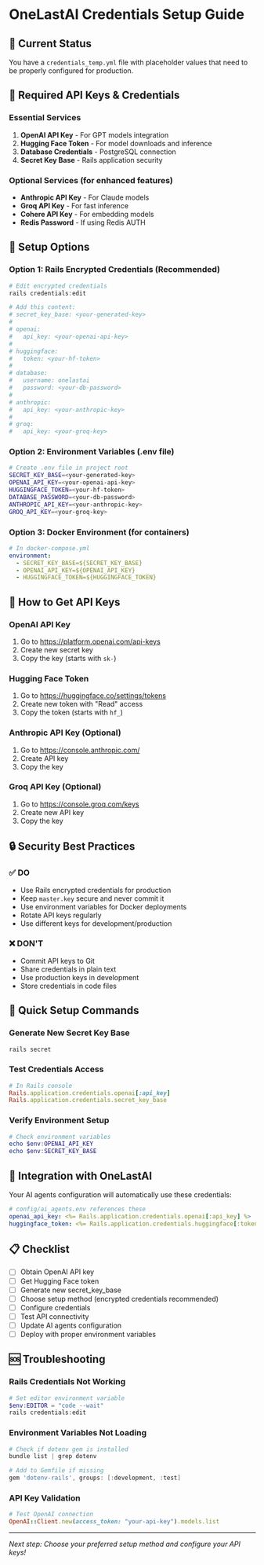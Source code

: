 # OneLastAI Credentials Setup Guide

## 🔐 Current Status
You have a `credentials_temp.yml` file with placeholder values that need to be properly configured for production.

## 🎯 Required API Keys & Credentials

### Essential Services
1. **OpenAI API Key** - For GPT models integration
2. **Hugging Face Token** - For model downloads and inference
3. **Database Credentials** - PostgreSQL connection
4. **Secret Key Base** - Rails application security

### Optional Services (for enhanced features)
- **Anthropic API Key** - For Claude models
- **Groq API Key** - For fast inference
- **Cohere API Key** - For embedding models
- **Redis Password** - If using Redis AUTH

## 🔧 Setup Options

### Option 1: Rails Encrypted Credentials (Recommended)
```powershell
# Edit encrypted credentials
rails credentials:edit

# Add this content:
# secret_key_base: <your-generated-key>
# 
# openai:
#   api_key: <your-openai-api-key>
# 
# huggingface:
#   token: <your-hf-token>
# 
# database:
#   username: onelastai
#   password: <your-db-password>
# 
# anthropic:
#   api_key: <your-anthropic-key>
# 
# groq:
#   api_key: <your-groq-key>
```

### Option 2: Environment Variables (.env file)
```bash
# Create .env file in project root
SECRET_KEY_BASE=<your-generated-key>
OPENAI_API_KEY=<your-openai-api-key>
HUGGINGFACE_TOKEN=<your-hf-token>
DATABASE_PASSWORD=<your-db-password>
ANTHROPIC_API_KEY=<your-anthropic-key>
GROQ_API_KEY=<your-groq-key>
```

### Option 3: Docker Environment (for containers)
```yaml
# In docker-compose.yml
environment:
  - SECRET_KEY_BASE=${SECRET_KEY_BASE}
  - OPENAI_API_KEY=${OPENAI_API_KEY}
  - HUGGINGFACE_TOKEN=${HUGGINGFACE_TOKEN}
```

## 🔑 How to Get API Keys

### OpenAI API Key
1. Go to https://platform.openai.com/api-keys
2. Create new secret key
3. Copy the key (starts with `sk-`)

### Hugging Face Token
1. Go to https://huggingface.co/settings/tokens
2. Create new token with "Read" access
3. Copy the token (starts with `hf_`)

### Anthropic API Key (Optional)
1. Go to https://console.anthropic.com/
2. Create API key
3. Copy the key

### Groq API Key (Optional)
1. Go to https://console.groq.com/keys
2. Create new API key
3. Copy the key

## 🔒 Security Best Practices

### ✅ DO
- Use Rails encrypted credentials for production
- Keep `master.key` secure and never commit it
- Use environment variables for Docker deployments
- Rotate API keys regularly
- Use different keys for development/production

### ❌ DON'T
- Commit API keys to Git
- Share credentials in plain text
- Use production keys in development
- Store credentials in code files

## 🚀 Quick Setup Commands

### Generate New Secret Key Base
```powershell
rails secret
```

### Test Credentials Access
```ruby
# In Rails console
Rails.application.credentials.openai[:api_key]
Rails.application.credentials.secret_key_base
```

### Verify Environment Setup
```powershell
# Check environment variables
echo $env:OPENAI_API_KEY
echo $env:SECRET_KEY_BASE
```

## 🔧 Integration with OneLastAI

Your AI agents configuration will automatically use these credentials:

```yaml
# config/ai_agents.env references these
openai_api_key: <%= Rails.application.credentials.openai[:api_key] %>
huggingface_token: <%= Rails.application.credentials.huggingface[:token] %>
```

## 📋 Checklist

- [ ] Obtain OpenAI API key
- [ ] Get Hugging Face token
- [ ] Generate new secret_key_base
- [ ] Choose setup method (encrypted credentials recommended)
- [ ] Configure credentials
- [ ] Test API connectivity
- [ ] Update AI agents configuration
- [ ] Deploy with proper environment variables

## 🆘 Troubleshooting

### Rails Credentials Not Working
```powershell
# Set editor environment variable
$env:EDITOR = "code --wait"
rails credentials:edit
```

### Environment Variables Not Loading
```powershell
# Check if dotenv gem is installed
bundle list | grep dotenv

# Add to Gemfile if missing
gem 'dotenv-rails', groups: [:development, :test]
```

### API Key Validation
```ruby
# Test OpenAI connection
OpenAI::Client.new(access_token: "your-api-key").models.list
```

---
*Next step: Choose your preferred setup method and configure your API keys!*
